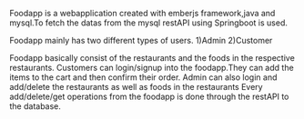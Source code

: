 Foodapp is a webapplication created with emberjs framework,java and mysql.To fetch the datas from the mysql restAPI using Springboot is used.

Foodapp mainly has two different types of users.
1)Admin
2)Customer


Foodapp basically consist of the restaurants and the foods in the respective restaurants.
Customers can login/signup into the foodapp.They can add the items to the cart and then confirm their order.
Admin can also login and add/delete the restaurants as well as foods in the restaurants
Every add/delete/get operations from the foodapp is done through the restAPI to the database.
